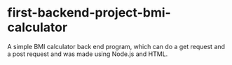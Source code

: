 # first-backend-project-bmi-calculator
A simple BMI calculator back end program, which can do a get request and a post request and was made using Node.js and HTML.
